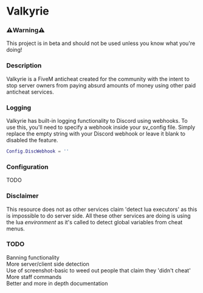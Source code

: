 # Valkyrie

### ⚠️Warning⚠️
This project is in beta and should not be used unless you know what you're doing!

### Description
Valkyrie is a FiveM anticheat created for the community with the intent to stop server owners from paying absurd amounts of money using other paid anticheat services. 

### Logging
Valkyrie has built-in logging functionality to Discord using webhooks. To use this, you'll need to specify a webhook inside your sv_config file. Simply replace the empty string with your Discord webhook or leave it blank to disabled the feature.
```lua
Config.DiscWebhook = ''
```

### Configuration
TODO

### Disclaimer
This resource does not as other services claim 'detect lua executors' as this is impossible to do server side. All these other services are doing is using the lua *environment* as it's called to detect global variables from cheat menus.

### TODO
Banning functionality\
More server/client side detection\
Use of screenshot-basic to weed out people that claim they 'didn't cheat'\
More staff commands\
Better and more in depth documentation  

